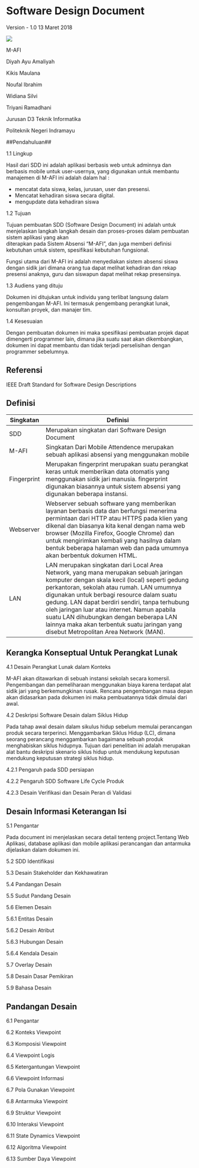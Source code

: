 # Software Design Document  #
Version - 1.0
13 Maret 2018

![](https://image.ibb.co/bJCF0x/POLINDRA.png)

M-AFI

Diyah Ayu Amaliyah


Kikis Maulana

Noufal Ibrahim

Widiana Silvi

Triyani Ramadhani

Jurusan D3 Teknik Informatika

Politeknik Negeri Indramayu


##Pendahuluan##

1.1 Lingkup

Hasil dari SDD ini adalah aplikasi berbasis web untuk adminnya dan berbasis mobile untuk user-usernya,
yang digunakan untuk membantu manajemen di M-AFI ini adalah dalam hal :
- mencatat data siswa, kelas, jurusan, user dan presensi.
- Mencatat kehadiran siswa secara digital.
- mengupdate data kehadiran siswa

1.2 Tujuan

Tujuan  pembuatan  SDD  (Software  Design  Document) ini adalah  untuk  menjelaskan 
langkah  langkah  desain  dan  proses-proses  dalam  pembuatan  sistem  aplikasi  yang  akan  
diterapkan  pada  Sistem  Absensi “M-AFI”,  dan  juga  memberi  definisi  kebutuhan 
untuk sistem, spesifikasi kebutuhan fungsional. 

 Fungsi utama dari M-AFI ini adalah menyediakan sistem absensi siswa dengan sidik jari
dimana orang tua dapat melihat kehadiran dan rekap presensi anaknya, guru dan siswapun 
dapat melihat rekap presensinya.

1.3 Audiens yang dituju

Dokumen ini ditujukan untuk individu yang terlibat langsung dalam pengembangan M-AFI. Ini termasuk pengembang perangkat lunak, konsultan proyek, dan manajer tim.


1.4 Kesesuaian

Dengan pembuatan dokumen ini maka spesifikasi pembuatan projek dapat dimengerti programmer lain, dimana jika suatu saat akan dikembangkan, dokumen ini dapat membantu dan tidak terjadi perselisihan dengan programmer sebelumnya.

## Referensi ##

IEEE Draft Standard for Software Design Descriptions 

## Definisi ##

Singkatan | Definisi 
| ------ | ------ |
| SDD | Merupakan singkatan dari Software Design Document |
| M-AFI | Singkatan Dari Mobile Attendence merupakan sebuah aplikasi absensi yang menggunakan mobile  |
|Fingerprint| Merupakan fingerprint merupakan suatu perangkat keras untuk memberikan data otomatis yang menggunakan sidik jari manusia. fingerprint digunakan biasannya untuk sistem absensi yang digunakan beberapa instansi.|
| Webserver | Webserver sebuah software yang memberikan layanan berbasis data dan berfungsi menerima permintaan dari HTTP atau HTTPS pada klien yang dikenal dan biasanya kita kenal dengan nama web browser (Mozilla Firefox, Google Chrome) dan untuk mengirimkan kembali yang hasilnya dalam bentuk beberapa halaman web dan pada umumnya akan berbentuk dokumen HTML. |
| LAN | LAN merupakan singkatan dari Local Area Network, yang mana merupakan sebuah jaringan komputer dengan skala kecil (local) seperti gedung perkantoran, sekolah atau rumah. LAN umumnya digunakan untuk berbagi resource dalam suatu gedung. LAN dapat berdiri sendiri, tanpa terhubung oleh jaringan luar atau internet. Namun apabila suatu LAN dihubungkan dengan beberapa LAN lainnya maka akan terbentuk suatu jaringan yang disebut Metropolitan Area Network (MAN). |


##  Kerangka Konseptual  Untuk Perangkat Lunak ##

4.1  Desain Perangkat Lunak dalam Konteks

M-AFI akan ditawarkan di sebuah instansi sekolah secara komersil. Pengembangan dan pemeliharaan menggunakan biaya karena terdapat alat sidik jari yang berkemungkinan rusak. Rencana pengembangan masa depan akan didasarkan pada dokumen ini maka pembuatannya tidak dimulai dari awal.  

4.2 Deskripsi Software Desain dalam Siklus Hidup

Pada tahap awal desain dalam sikulus hidup sebelum memulai perancangan produk secara terperinci. Menggambarkan Siklus Hidup (LC), dimana seorang perancang menggambarkan bagaimana sebuah produk menghabiskan siklus hidupnya. Tujuan dari penelitian ini adalah merupakan alat bantu deskripsi skenario siklus hidup untuk mendukung keputusan mendukung keputusan strategi siklus hidup. 

4.2.1 Pengaruh pada SDD persiapan 

4.2.2 Pengaruh SDD Software Life Cycle Produk

4.2.3 Desain Verifikasi dan Desain Peran di Validasi

## Desain Informasi Keterangan Isi ##

5.1 Pengantar

Pada document ini menjelaskan secara detail tenteng project.Tentang Web Aplikasi, database aplikasi dan mobile aplikasi perancangan dan antarmuka dijelaskan dalam dokumen ini.

5.2 SDD Identifikasi



5.3 Desain Stakeholder dan Kekhawatiran  




5.4 Pandangan Desain

5.5 Sudut Pandang Desain

5.6 Elemen Desain

5.6.1 Entitas Desain

5.6.2 Desain Atribut

5.6.3 Hubungan Desain

5.6.4 Kendala Desain

5.7 Overlay Desain

5.8 Desain Dasar Pemikiran

5.9 Bahasa Desain

## Pandangan Desain ##

6.1 Pengantar

6.2 Konteks Viewpoint

6.3 Komposisi Viewpoint

6.4 Viewpoint  Logis

6.5 Ketergantungan Viewpoint

6.6 Viewpoint Informasi

6.7 Pola Gunakan Viewpoint

6.8 Antarmuka Viewpoint

6.9 Struktur Viewpoint

6.10 Interaksi Viewpoint

6.11 State Dynamics Viewpoint

6.12 Algoritma Viewpoint

6.13 Sumber Daya Viewpoint

